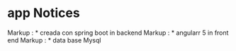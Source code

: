 # app Notices
 Markup : * creada con spring boot in backend 
 Markup : * angularr 5 in front end 
 Markup : * data base Mysql 
